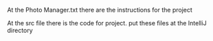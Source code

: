 At the Photo Manager.txt there are the instructions for the project


At the src file there is the code for project. put these files at the IntelliJ directory
